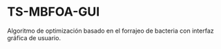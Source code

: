 # TS-MBFOA-GUI
Algoritmo de optimización basado en el forrajeo de bacteria con interfaz gráfica de usuario.
